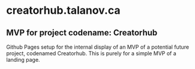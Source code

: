 # creatorhub.talanov.ca
## MVP for project codename: Creatorhub

Github Pages setup for the internal display of an MVP of a potential future project, codenamed Creatorhub. This is purely for a simple MVP of a landing page.
